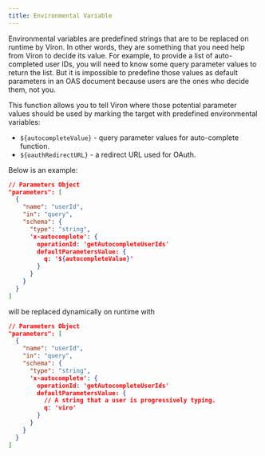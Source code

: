 ```yaml
---
title: Environmental Variable
---
```


Environmental variables are predefined strings that are to be replaced on runtime by Viron. In other words, they are something that you need help from Viron to decide its value. For example, to provide a list of auto-completed user IDs, you will need to know some query parameter values to return the list. But it is impossible to predefine those values as default parameters in an OAS document because users are the ones who decide them, not you.

This function allows you to tell Viron where those potential parameter values should be used by marking the target with predefined environmental variables:
- `${autocompleteValue}` - query parameter values for auto-complete function.
- `${oauthRedirectURL}` - a redirect URL used for OAuth.

Below is an example:

```json {11}
// Parameters Object
"parameters": [
  {
    "name": "userId",
    "in": "query",
    "schema": {
      "type": "string",
      'x-autocomplete': {
        operationId: 'getAutocompleteUserIds'
        defaultParametersValue: {
          q: '${autocompleteValue}'
        }
      }
    }
  }
]
```

will be replaced dynamically on runtime with

```json {11-12}
// Parameters Object
"parameters": [
  {
    "name": "userId",
    "in": "query",
    "schema": {
      "type": "string",
      'x-autocomplete': {
        operationId: 'getAutocompleteUserIds'
        defaultParametersValue: {
          // A string that a user is progressively typing.
          q: 'viro'
        }
      }
    }
  }
]
```
